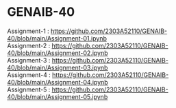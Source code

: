 # GENAIB-40                                                       

Assignment-1 : https://github.com/2303A52110/GENAIB-40/blob/main/Assignment-01.ipynb                  
Assignment-2 : https://github.com/2303A52110/GENAIB-40/blob/main/Assignment-02.ipynb                              
Assignment-3 : https://github.com/2303A52110/GENAIB-40/blob/main/Assignment-03.ipynb                                 
Assignment-4 : https://github.com/2303A52110/GENAIB-40/blob/main/Assignment-04.ipynb                  
Assignment-5 : https://github.com/2303A52110/GENAIB-40/blob/main/Assignment-05.ipynb                                
